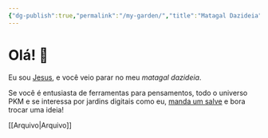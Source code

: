 ```yaml
---
{"dg-publish":true,"permalink":"/my-garden/","title":"Matagal Dazideia","tags":["gardenEntry"]}
---
```



# Olá! 👋

Eu sou [Jesus](https://jesus.com.vc), e você veio parar no meu *matagal dazideia*.

Se você é entusiasta de ferramentas para pensamentos, todo o universo PKM e se interessa por jardins digitais como eu, [manda um salve](elielguilhen@gmail.com) e bora trocar uma ideia!

[[Arquivo\|Arquivo]]